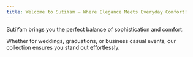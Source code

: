 ```yaml
---
title: Welcome to SutiYam – Where Elegance Meets Everyday Comfort!
---
```


SutiYam brings you the perfect balance of sophistication and comfort.

Whether for weddings, graduations, or business casual events, our collection ensures you stand out effortlessly.
